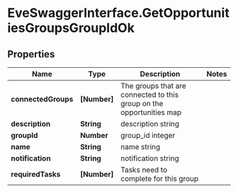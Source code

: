 # EveSwaggerInterface.GetOpportunitiesGroupsGroupIdOk

## Properties
Name | Type | Description | Notes
------------ | ------------- | ------------- | -------------
**connectedGroups** | **[Number]** | The groups that are connected to this group on the opportunities map | 
**description** | **String** | description string | 
**groupId** | **Number** | group_id integer | 
**name** | **String** | name string | 
**notification** | **String** | notification string | 
**requiredTasks** | **[Number]** | Tasks need to complete for this group | 


